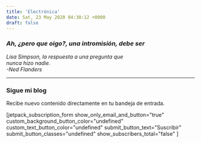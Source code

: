 ```yaml
---
title: 'Electrónica'
date: Sat, 23 May 2020 04:30:12 +0000
draft: false
---
```


### _Ah, ¿pero que oigo?, una intromisión, debe ser_  
_Lisa Simpson, la respuesta a una pregunta que  
nunca hizo nadie.  
\-Ned Flanders_

* * *

### Sigue mi blog

Recibe nuevo contenido directamente en tu bandeja de entrada.

\[jetpack\_subscription\_form show\_only\_email\_and\_button="true" custom\_background\_button\_color="undefined" custom\_text\_button\_color="undefined" submit\_button\_text="Suscribir" submit\_button\_classes="undefined" show\_subscribers\_total="false" \]